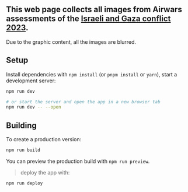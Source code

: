 <h2>
    This web page collects all images from Airwars assessments of the
    <a href="https://airwars.org/conflict/israel-and-gaza-2023/"
        >Israeli and Gaza conflict 2023</a
    >. 
</h2>
Due to the graphic content, all the images are blurred.

## Setup
Install dependencies with `npm install` (or `pnpm install` or `yarn`), start a development server:

```bash
npm run dev

# or start the server and open the app in a new browser tab
npm run dev -- --open
```

## Building

To create a production version:

```bash
npm run build
```

You can preview the production build with `npm run preview`.

> deploy the  app with:

```bash
npm run deploy
```
